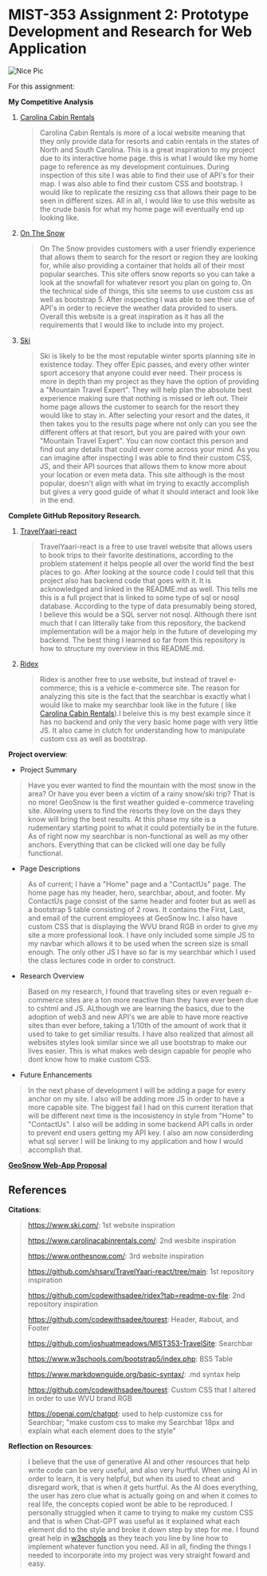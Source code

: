 ﻿MIST-353 Assignment 2: Prototype Development and Research for Web Application
 =============================================================================
 ![Nice Pic](https://valutrack.com/wp-content/uploads/2023/03/isa-cybersecurity-training-2-1.jpg)

For this assignment:

 **My Competitive Analysis**

1. [Carolina Cabin Rentals](https://www.carolinacabinrentals.com/)
    >Carolina Cabin Rentals is more of a local website meaning that they only provide data for resorts and cabin rentals in the states of North and South Carolina. This is a great inspiration to my project due to its interactive home page. this is what I would like my home page to reference as my development contuinues. During inspection of this site I was able to find their use of API's for their map. I was also able to find their custom CSS and bootstrap. I would like to replicate the resizing css that allows their page to be seen in different sizes. All in all, I would like to use this website as the crude basis for what my home page will eventually end up looking like.

2. [On The Snow](https://www.onthesnow.com/)
    > On The Snow provides customers with a user friendly experience that allows them to search for the resort or region they are looking for, while also providing a container that holds all of their most popular searches. This site offers snow reports so you can take a look at the snowfall for whatever resort you plan on going to. On the technical side of things, this site seems to use custom css as well as bootstrap 5. After inspecting I was able to see their use of API's in order to recieve the weather data provided to users. Overall this website is a great inspiration as it has all the requirements that I would like to include into my project.
    

3. [Ski](https://www.ski.com/)
    > Ski is likely to be the most reputable winter sports planning site in existence today. They offer Epic passes, and every other winter sport accesory that anyone could ever need. Their process is more in depth than my project as they have the option of providing a "Mountain Travel Expert". They will help plan the absolute best experience making sure that nothing is missed or left out. Their home page allows the customer to search for the resort they would like to stay in. After selecting your resort and the dates, it then takes you to the results page where not only can you see the different offers at that resort, but you are paired with your own "Mountain Travel Expert". You can now contact this person and find out any details that could ever come across your mind. As you can imagine after inspecting I was able to find their custom CSS, JS, and their API sources that allows them to know more about your location or even meta data. This site although is the most popular, doesn't align with what im trying to exactly accomplish but gives a very good guide of what it should interact and look like in the end.


 **Complete GitHub Repository Research.**
  
1. [TravelYaari-react](https://github.com/shsarv/TravelYaari-react/tree/main)
    >TravelYaari-react is a free to use travel website that allows users to book trips to their favorite destinations, according to the problem statement it helps people all over the world find the best places to go. After looking at the source code I could tell that this project also has backend code that goes with it. It is acknowledged and linked in the README.md as well. This tells me this is a full project that is linked to some type of sql or nosql database. According to the type of data presumably being stored, I believe this would be a SQL server not nosql. Although there isnt much that I can litterally take from this repository, the backend implementation will be a major help in the future of developing my backend. The best thing I learned so far from this repository is how to structure my overview in this README.md.
2. [Ridex](https://github.com/codewithsadee/ridex?tab=readme-ov-file)
    >Ridex is another free to use website, but instead of travel e-commerce; this is a vehicle e-commerce site. The reason for analyzing this site is the fact that the searchbar is exactly what I would like to make my searchbar look like in the future ( like [Carolina Cabin Rentals](https://www.carolinacabinrentals.com/)).I beleive this is my best example since it has no backend and only the very basic home page with very little JS. It also came in clutch for understanding how to manipulate custom css as well as bootstrap. 


 **Project overview**:
  
   - Project Summary

> Have you ever wanted to find the mountain with the most snow in the area? Or have you ever been a victim of a rainy snow/ski trip? That is no more! GeoSnow is the first weather guided e-commerce traveling site. Allowing users to find the resorts they love on the days they know will bring the best results. At this phase my site is a rudementary starting point to what it could potentially be in the future. As of right now my searchbar is non-functional as well as my other anchors. Everything that can be clicked will one day be fully functional.
     
   - Page Descriptions

> As of current; I have a "Home" page and a "ContactUs" page. The home page has my header, hero, searchbar, about, and footer. My ContactUs page consist of the same header and footer but as well as a bootstrap 5 table consisting of 2 rows. It contains the First, Last, and email of the current employees at GeoSnow Inc. I also have custom CSS that is displaying the WVU brand RGB in order to give my site a more professional look. I have only included some simple JS to my navbar which allows it to be used when the screen size is small enough. The only other JS I have so far is my searchbar which I used the class lectures code in order to construct.
   - Research Overview

> Based on my research, I found that traveling sites or even regualr e-commerce sites are a ton more reactive than they have ever been due to cshtml and JS. ALthough we are learning the basics, due to the adoption of web3 and new API's we are able to have more reactive sites than ever before, taking a 1/10th of the amount of work that it used to take to get similiar results. I have also realized that almost all websites styles look similar since we all use bootstrap to make our lives easier. This is what makes web design capable for people who dont know how to make custom CSS.
   - Future Enhancements

> In the next phase of development I will be adding a page for every anchor on my site. I also will be adding more JS in order to have a more capable site. The biggest fail I had on this current iteration that will be different next time is the incosistency in style from "Home" to "ContactUs". I also will be adding in some backend API calls in order to prevent end users getting my API key. I also am now considerding what sql server I will be linking to my application and how I would accomplish that.

[**GeoSnow Web-App Proposal**](\MIST-353-001\GeoSnowProposal.md)

## References
 **Citations**:

>https://www.ski.com/: 1st website inspiration
>
>https://www.carolinacabinrentals.com/: 2nd wesbite inspiration
>
>https://www.onthesnow.com/: 3rd website inspiration
>
>https://github.com/shsarv/TravelYaari-react/tree/main: 1st repository inspiration
>
>https://github.com/codewithsadee/ridex?tab=readme-ov-file: 2nd repository inspiration
>
>https://github.com/codewithsadee/tourest: Header, #about, and Footer
>
>https://github.com/joshuatmeadows/MIST353-TravelSite: Searchbar
>
>https://www.w3schools.com/bootstrap5/index.php: BS5 Table
>
>https://www.markdownguide.org/basic-syntax/: .md syntax help
>
>https://github.com/codewithsadee/tourest: Custom CSS that I altered in order to use WVU brand RGB 
>
>https://openai.com/chatgpt: used to help customize css for Searchbar; "make custom css to make my Searchbar 18px and explain what each element does to the style"

 **Reflection on Resources**:
 > I believe that the use of generative AI and other resources that help write code can be very useful, and also very hurtful. When using AI in order to learn, it is very helpful, but when its used to cheat and disregard work, that is when it gets hurtful. As the AI does everything, the user has zero clue what is actually going on and when it comes to real life, the concepts copied wont be able to be reproduced. I personally struggled when it came to trying to make my custom CSS and that is when Chat-GPT was useful as it explained what each element did to the style and broke it down step by step for me. I found great help in [w3schools](https://www.w3schools.com/bootstrap5/index.php) as they teach you line by line how to implement whatever function you need. All in all, finding the things I needed to incorporate into my project was very straight foward and easy.